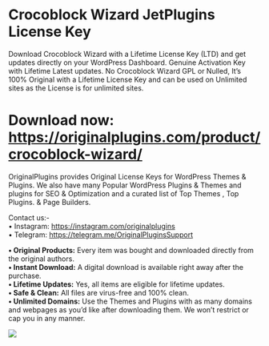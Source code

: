 # Crocoblock Wizard JetPlugins License Key

Download Crocoblock Wizard with a Lifetime License Key (LTD) and get updates directly on your WordPress Dashboard. Genuine Activation Key with Lifetime Latest updates. No Crocoblock Wizard GPL or Nulled, It’s 100% Original with a Lifetime License Key and can be used on Unlimited sites as the License is for unlimited sites.

# Download now: https://originalplugins.com/product/crocoblock-wizard/

OriginalPlugins provides Original License Keys for WordPress Themes & Plugins. We also have many Popular WordPress Plugins & Themes and plugins for SEO & Optimization  and a curated list of  Top Themes , Top Plugins. & Page Builders.

Contact us:- <br>
• Instagram: https://instagram.com/originalplugins <br>
• Telegram: https://telegram.me/OriginalPluginsSupport <br>

<strong> • Original Products:</strong> Every item was bought and downloaded directly from the original authors. <br>
<strong> • Instant Download:</strong> A digital download is available right away after the purchase. <br>
<strong> • Lifetime Updates:</strong> Yes, all items are eligible for lifetime updates. <br>
<strong> • Safe & Clean:</strong> All files are virus-free and 100% clean. <br>
<strong> • Unlimited Domains:</strong> Use the Themes and Plugins with as many domains and webpages as you’d like after downloading them. We won’t restrict or cap you in any manner. <br>

<img src="https://originalplugins.com/wp-content/uploads/2023/06/Crocoblock-Wizard.jpg">
